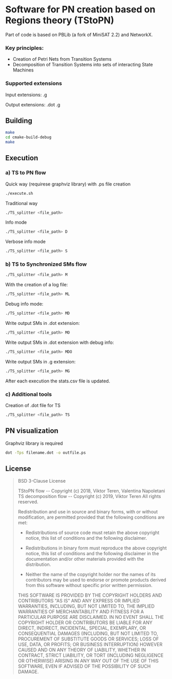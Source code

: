Software for PN creation based on Regions theory (TStoPN)
========================

Part of code is based on PBLib (a fork of MiniSAT 2.2) and NetworkX.

### Key principles:
- Creation of Petri Nets from Transition Systems
- Decomposition of Transition Systems into sets of  interacting State Machines

### Supported extensions

Input extensions: .g

Output extensions: .dot .g

Building
--------

```bash
make
cd cmake-build-debug
make
```

Execution
---------

### a) TS to PN flow

Quick way (requirese graphviz library) with .ps file creation

```Bash
./execute.sh
```

Traditional way

```Bash
./TS_splitter <file_path>
```
Info mode
```Bash
./TS_splitter <file_path> D
```

Verbose info mode
```Bash
./TS_splitter <file_path> S
```

### b) TS to Synchronized SMs flow

```Bash
./TS_splitter <file_path> M
```

With the creation of a log file:

```Bash
./TS_splitter <file_path> ML
```
Debug info mode:

```Bash
./TS_splitter <file_path> MD
```
Write output SMs in .dot extension:
```Bash
./TS_splitter <file_path> MO
```

Write output SMs in .dot extension with debug info:
```Bash
./TS_splitter <file_path> MDO
```

Write output SMs in .g extension:
```Bash
./TS_splitter <file_path> MG
```
After each execution the stats.csv file is updated.

### c) Additional tools

Creation of .dot file for TS

```Bash
./TS_splitter <file_path> TS
```

PN visualization
----------------

Graphviz library is required

```bash
dot -Tps filename.dot -o outfile.ps
```

## License ##

>BSD 3-Clause License
>
>TStoPN flow -- Copyright (c) 2018, Viktor Teren, Valentina Napoletani
TS decomposition flow -- Copyright (c) 2019, Viktor Teren
All rights reserved.
>
>Redistribution and use in source and binary forms, with or without
modification, are permitted provided that the following conditions are met:
>
>* Redistributions of source code must retain the above copyright notice, this
  list of conditions and the following disclaimer.
>
>* Redistributions in binary form must reproduce the above copyright notice,
  this list of conditions and the following disclaimer in the documentation
  and/or other materials provided with the distribution.
>
>* Neither the name of the copyright holder nor the names of its
  contributors may be used to endorse or promote products derived from
  this software without specific prior written permission.
>
>THIS SOFTWARE IS PROVIDED BY THE COPYRIGHT HOLDERS AND CONTRIBUTORS "AS IS"
AND ANY EXPRESS OR IMPLIED WARRANTIES, INCLUDING, BUT NOT LIMITED TO, THE
IMPLIED WARRANTIES OF MERCHANTABILITY AND FITNESS FOR A PARTICULAR PURPOSE ARE
DISCLAIMED. IN NO EVENT SHALL THE COPYRIGHT HOLDER OR CONTRIBUTORS BE LIABLE
FOR ANY DIRECT, INDIRECT, INCIDENTAL, SPECIAL, EXEMPLARY, OR CONSEQUENTIAL
DAMAGES (INCLUDING, BUT NOT LIMITED TO, PROCUREMENT OF SUBSTITUTE GOODS OR
SERVICES; LOSS OF USE, DATA, OR PROFITS; OR BUSINESS INTERRUPTION) HOWEVER
CAUSED AND ON ANY THEORY OF LIABILITY, WHETHER IN CONTRACT, STRICT LIABILITY,
OR TORT (INCLUDING NEGLIGENCE OR OTHERWISE) ARISING IN ANY WAY OUT OF THE USE
OF THIS SOFTWARE, EVEN IF ADVISED OF THE POSSIBILITY OF SUCH DAMAGE.